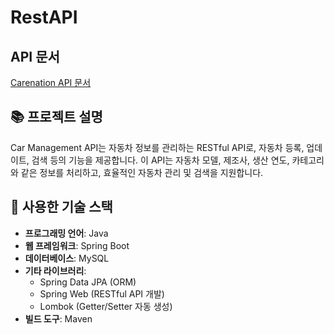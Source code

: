 # RestAPI

## API 문서
[Carenation API 문서](https://fifth-structure-4c8.notion.site/CarenationApi-Car-API-aa1ac54b3dd647dba2fea97b675903a1?pvs=74)

## 📚 프로젝트 설명
Car Management API는 자동차 정보를 관리하는 RESTful API로, 자동차 등록, 업데이트, 검색 등의 기능을 제공합니다. 이 API는 자동차 모델, 제조사, 생산 연도, 카테고리와 같은 정보를 처리하고, 효율적인 자동차 관리 및 검색을 지원합니다.

## 🔧 사용한 기술 스택 
- **프로그래밍 언어**: Java  
- **웹 프레임워크**: Spring Boot  
- **데이터베이스**: MySQL  
- **기타 라이브러리**:
  - Spring Data JPA (ORM)
  - Spring Web (RESTful API 개발)
  - Lombok (Getter/Setter 자동 생성)  
- **빌드 도구**: Maven
